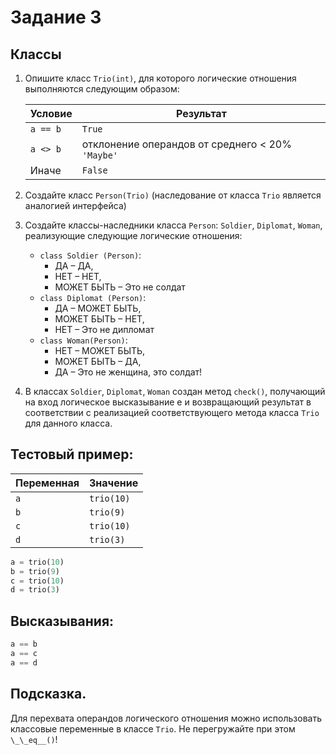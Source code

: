 # Задание 3

## Классы

1. Опишите класс `Trio(int)`, для которого логические отношения 
выполняются следующим образом:

    |Условие|Результат|
    |-|-|
    |`a == b`|`True`|
    |`a <> b`|отклонение операндов от среднего < 20% `'Maybe'`|
    |Иначе|`False`|

2.	Создайте класс `Person(Trio)` (наследование от класса `Trio` является 
аналогией интерфейса)

3.	Создайте классы-наследники класса `Person`: `Soldier`, `Diplomat`, 
`Woman`, реализующие следующие логические отношения:
    - `class Soldier (Person)`: 
        + ДА – ДА, 
        + НЕТ – НЕТ, 
        + МОЖЕТ БЫТЬ – Это не солдат
    - `class Diplomat (Person)`: 
        + ДА – МОЖЕТ БЫТЬ, 
        + МОЖЕТ БЫТЬ – НЕТ, 
        + НЕТ – Это не дипломат
    - `class Woman(Person)`: 
        + НЕТ – МОЖЕТ БЫТЬ, 
        + МОЖЕТ БЫТЬ – ДА, 
        + ДА – Это не женщина, это солдат!

4.	В классах `Soldier`, `Diplomat`, `Woman` создан метод `check()`, получающий на вход логическое высказывание e и возвращающий результат в соответствии с реализацией соответствующего метода класса `Trio` для данного класса.

## Тестовый пример:

|Переменная|Значение|
|-|-|
|`a`|`trio(10)`|
|`b`|`trio(9)`|
|`c`|`trio(10)`|
|`d`|`trio(3)`|

```python
a = trio(10)
b = trio(9)
c = trio(10)
d = trio(3)
```

## Высказывания:

```python
a == b
a == c
a == d
```

## Подсказка.

Для перехвата операндов логического отношения можно использовать классовые переменные в классе `Trio`. Не перегружайте при этом `\_\_eq__()`!